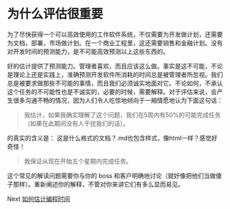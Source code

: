# 为什么评估很重要
[//]: # (Version:1.0.0)
为了尽快获得一个可以高效使用的工作软件系统，不仅需要为开发做计划，还需要为文档，部署，市场做计划。在一个商业工程里，这还需要销售和金融计划。没有对开发时间的预测能力，是不可能高效预测以上这些东西的。

好的估计提供了预测能力。管理者喜欢，而且应该这么做。事实是这不可能，不论是理论上还是实践上，准确预测开发软件所消耗的时间总是被管理者所忽视。我们总是被要求做那些不可能的事情，而且我们必须诚实地面对它。不论如何，不承认这个任务的不可能性也是不诚实的，必要的时候，需要解释。对于评估来说，会产生很多沟通不畅的情况，因为人们令人吃惊地倾向于一厢情愿地认为下面这句话：
> 我估计，如果我确实理解了这个问题，我们在5周内有50%的可能完成任务（如果在此期间没有人干扰我们的话）。

的真实的含义是：
这是什么格式的文档？.md也包含样式，像html一样？感觉好奇怪！

> 我保证从现在开始五个星期内完成任务。

这个常见的解读问题需要你与你的 boss 和客户明确地讨论（就好像把他们当做傻子那样）。重新阐述你的解释，不管对你来讲它们有多么显而易见。

Next [如何估计编程时间](02-How%20to%20Estimate%20Programming%20Time.md)
